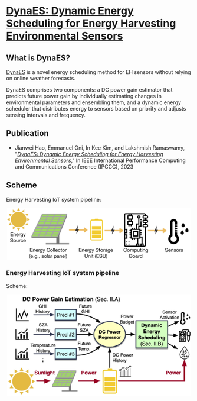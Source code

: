 # [DynaES: Dynamic Energy Scheduling for Energy Harvesting Environmental Sensors](https://)

## What is DynaES?

[DynaES](https://github.com/kaustubhrajput46/EdgeFaaSBench) is a novel energy scheduling method for EH sensors without relying on online weather forecasts. 

DynaES comprises two components: a DC power gain estimator that predicts future power gain by individually estimating changes in environmental parameters and ensembling them, and a dynamic energy scheduler that distributes energy to sensors based on priority and adjusts sensing intervals and frequency.

## Publication
* Jianwei Hao, Emmanuel Oni, In Kee Kim, and Lakshmish Ramaswamy, "*[DynaES: Dynamic Energy Scheduling for Energy Harvesting
Environmental Sensors](https://ieeexplore.ieee.org/abstract/document/)*," In IEEE International Performance Computing and Communications Conference (IPCCC), 2023

## Scheme

Energy Harvesting IoT system pipeline:

<p align="center">
  <img width="500" src="doc/eh-pipeline.jpg">
  <h3>Energy Harvesting IoT system pipeline</h3>
</p>


Scheme:

<p align="center">
  <img width="500" src="doc/scheme.jpg">
</p>


